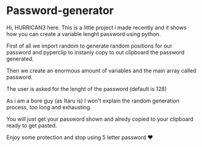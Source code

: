 # Password-generator
Hi, HURRICAN3 here. This is a little project i made recently and it shows how you can create a variable lenght password using python.

First of all we import random to generate random positions for our password and pyperclip to instanly copy to out clipboard the password generated.

Then we create an enormous amount of variables and the main array called password.

The user is asked for the lenght of the password (default is 128)

As i am a bore guy (as Itaru is) I won't explain the random generation process, too long and exhausting.

You will just get your password shown and alredy copied to your clipboard ready to get pasted.

Enjoy some protection and stop using 5 letter password ❤️
